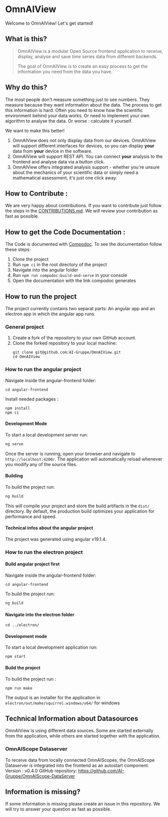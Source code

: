 # OmnAIView

Welcome to OmnAIView! Let's get started!

## What is this?

> OmnAIView is a modular Open Source frontend application to receive, display, analyse and save time series data from different backends.
>
>The goal of OmnAIView is to create an easy process to get the information you need from the data you have.

## Why do this?

The most people don't measure something just to see numbers. They measure because they want information about the data.
The process to get this information is hard. Often you need to know how the scientific environment behind your data works. Or need to implement your own algorithm to analyse the data. Or worse : calculate it yourself.

We want to make this better!

1. OmnAIView does not only display data from our devices. OmnAIView will support different interfaces for devices, so you can display **your** data from **your** device in the software.
2. OmnAIView will support REST API. You can connect **your** analysis to the frontend and analyse data via a button click.
3. OmnAIView offers integrated analysis support - whether you're unsure about the mechanics of your scientific data or simply need a mathematical assessment, it's just one click away.
## How to Contribute :

We are very happy about contributions. If you want to contribute just follow the steps in the [CONTRIBUTIONS.md](CONTRIBUTION.md). We will review your contribution as fast as possible.

## How to get the Code Documentation : 

The Code is documented with [Compodoc](https://compodoc.app/). To see the documentation follow these steps: 

1. Clone the project 
2. Run ``` npm ci ``` in the root directory of the project 
3. Navigate into the angular folder 
4. Run 
``` npm run compodoc:build-and-serve ``` 
in your console 
5. Open the documentation with the link compodoc generates 

## How to run the project

The project currently contains two separat parts: An angular app and an electron app in which the angular app runs.

### General project

1. Create a fork of the repository to your own GitHub account.
2. Clone the forked repository to your local machine:
   ```
   git clone git@github.com:AI-Gruppe/OmnAIView.git
   cd OmnAIView
   ```

### How to run the angular project

Navigate inside the angular-frontend folder:

```
cd angular-frontend
```

Install needed packages :

```
npm install
npm ci
```

#### Development Mode

To start a local development server run:

```bash
ng serve
```

Once the server is running, open your browser and navigate to `http://localhost:4200/`. The application will automatically reload whenever you modify any of the source files.

#### Building

To build the project run:

```bash
ng build
```

This will compile your project and store the build artifacts in the `dist/` directory. By default, the production build optimizes your application for performance and speed.

#### Technical infos about the angular project
The project was generated using angular v19.1.4.

### How to run the electron project

#### Build angular project first

Navigate inside the angular-frontend folder:

```
cd angular-frontend
```

To build the project run:

```bash
ng build
```

#### Navigate into the electron folder

```
cd ../electron/
```

#### Development mode

To start a local development application run:

```
npm start
```

#### Build the project

To build the project run :

```
npm run make
```

The output is an installer for the application in ```electron/out/make/squirrel.windows/x64/``` for windows

## Technical Information about Datasources

OmnAIView is using different data sources. Some are started externally from the application, while others are started together with the application.

### OmnAIScope Dataserver

To receive data from locally connected OmnAIScopes, the OmnAIScope Dataserver is integrated into the frontend as an autostart component.
Version : v0.4.0
GitHub repository: https://github.com/AI-Gruppe/OmnAIScope-DataServer

## Information is missing?

If some information is missing please create an issue in this repository. We will try to answer your question as fast as possible.
